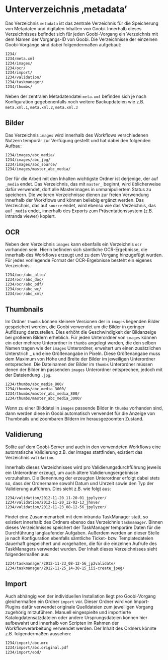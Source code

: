 # Unterverzeichnis ‚metadata’

Das Verzeichnis `metadata` ist das zentrale Verzeichnis für die Speicherung von Metadaten und digitalen Inhalten von Goobi. Innerhalb dieses Verzeichnisses befindet sich für jeden Goobi-Vorgang ein Verzeichnis mit dem Namen der Vorgangs-ID von Goobi. Die Verzeichnisse der einzelnen Goobi-Vorgänge sind dabei folgendermaßen aufgebaut:

```bash
1234/
1234/meta.xml
1234/images/
1234/ocr/
1234/import/
1234/validation/
1234/taskmanager/
1234/thumbs/
```

Neben der zentralen Metadatendatei `meta.xml` befinden sich je nach Konfiguration gegebenenfalls noch weitere Backupdateien wie z.B. `meta.xml.1`, `meta.xml.2`, `meta.xml.3`

## Bilder

Das Verzeichnis `images` wird innerhalb des Workflows verschiedenen Nutzern temporär zur Verfügung gestellt und hat dabei den folgenden Aufbau:

```bash
1234/images/abc_media/
1234/images/abc_jpg/
1234/images/abc_source/
1234/images/master_abc_media/
```

Der für die Arbeit mit den Inhalten wichtigste Ordner ist derjenige, der auf `_media` endet. Das Verzeichnis, das mit `master_` beginnt, wird üblicherweise dafür verwendet, dort alle Masterimages in unmanipuliertem Status zu speichern. Die weiteren Verzeichnisse dienen zur freien Verwendung innerhalb der Workflows und können beliebig ergänzt werden. Das Verzeichnis, das auf `source` endet, wird ebenso wie das Verzeichnis, das auf `_media` endet, innerhalb des Exports zum Präsentationssystem (z.B. intranda viewer) kopiert.

## OCR

Neben dem Verzeichnis `images` kann ebenfalls ein Verzeichnis `ocr` vorhanden sein. Hierin befinden sich sämtliche OCR-Ergebnisse, die innerhalb des Workflows erzeugt und zu dem Vorgang hinzugefügt wurden. Für jedes vorliegende Format der OCR-Ergebnisse besteht ein eigenes Verzeichnis.

```bash
1234/ocr/abc_alto/
1234/ocr/abc_doc/
1234/ocr/abc_pdf/
1234/ocr/abc_wc/
1234/ocr/abc_xml/
```

## Thumbnails

Im Ordner `thumbs` können kleinere Versionen der in `images` liegenden Bilder gespeichert werden, die Goobi verwendet um die Bilder in geringer Auflösung darzustellen. Dies erhöht die Geschwindigkeit der Bildanzeige bei größeren Bildern erheblich. Für jeden Unterordner von `images` können ein oder mehrere Unterordner in `thumbs` angelegt werden, die den selben Namen tragen wie der `images` Unterordner, erweitert um einen zusätzlichen Unterstrich _ und eine Größenangabe in Pixeln. Diese Größenangabe muss dem Maximum von Höhe und Breite der Bilder im jeweiligen Unterordner entsprechen. Die Dateinamen der Bilder im `thumbs` Unterordner müssen denen der Bilder im passenden `images` Unterordner entsprechen, jedoch mit der Dateiendung `.jpg`.

```bash
1234/thumbs/abc_media_800/
1234/thumbs/abc_media_3000/
1234/thumbs/master_abc_media_800/
1234/thumbs/master_abc_media_3000/
```

Wenn zu einer Bilddatei in `images` passende Bilder in `thumbs` vorhanden sind, dann werden diese in Goobi automatisch verwendet für die Anzeige von Thumbnails und zoombaren Bildern im herausgezoomten Zustand.

## Validierung

Sollte auf dem Goobi-Server und auch in den verwendeten Workflows eine automatische Validierung z.B. der Images stattfinden, existiert das Verzeichnis `validation`.

Innerhalb dieses Verzeichnisses wird pro Validierungsdurchführung jeweils ein Unterordner erzeugt, um auch ältere Validierungsergebnisse vorzuhalten. Die Benennung der erzeugten Unterordner erfolgt dabei stets so, dass der Ordnername sowohl Datum und Uhrzeit sowie den Typ der Validierung aufführen. Dies sieht z.B. wie folgt aus:

```bash
1234/validation/2012-11-20_11-20-01_jpylyzer/
1234/validation/2012-11-20_12-02-13_jhove/
1234/validation/2012-11-23_08-12-56_jpylyzer/
```

Findet eine Zusammenarbeit mit dem intranda TaskManager statt, so existiert innerhalb des Ordners ebenso das Verzeichnis `taskmanager`. Binnen dieses Verzeichnisses speichert der TaskManager temporäre Daten für die Durchführung langlaufender Aufgaben. Außerdem werden an dieser Stelle je nach Konfiguration ebenfalls sämtliche Ticket- bzw. Templatedateien dauerhaft gespeichert und vorgehalten, die für die einzelnen Aufrufe des TaskManagers verwendet wurden. Der Inhalt dieses Verzeichnisses sieht folgendermaßen aus:

```bash
1234/taskmanager/2012-11-23_08-12-56_jp2validate/
1234/taskmanager/2012-11-25_14-38-15_iii-create_jpeg/
```

## Import

Auch abhängig von der individuellen Installation liegt pro Goobi-Vorgang gleichermaßen ein Ordner `import` vor. Dieser Ordner wird von Import-Plugins dafür verwendet originale Quelldateien zum jeweiligen Vorgang zugehörig mitzuführen. Manuell eingespielte und importierte Katalogdatensatzdateien oder andere Ursprungsdateien können hier aufbewahrt und innerhalb von Scripten im Rahmen der Workflowverarbeitung verwendet werden. Der Inhalt des Ordners könnte z.B. folgendermaßen aussehen:

```bash
1234/import/abc.mrc
1234/import/abc.original.pdf
1234/import/eod/
```